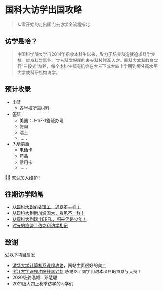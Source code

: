 # 国科大访学出国攻略

> 从零开始的走出国门去访学全流程指北

## 访学是啥？

> 中国科学院大学自2014年招收本科生以来，致力于培养和造就追求科学梦想、献身科学事业、立志科学报国的未来科技领军人才。国科大本科教育实行“三段式”培养，每个本科生都有机会在大三下或大四上学期到境外高水平大学或科研机构访学。

## 预计收录
- 申请
  - 各学校所需材料
- 签证
  - 美国：J-1/F-1签证办理
  - 德国
  - 瑞士
  - ……
- 入境前后
  - 电话卡
  - 药品
  - 信用卡
  - ……

👏🏻 欢迎加入维护！

## 往期访学随笔
- [从国科大到麻省理工，遇见不一样！](https://mp.weixin.qq.com/s/ntszRHyVS4DRCZjL1v25cw)
- [从国科大到新加坡国大，看见不一样！](https://mp.weixin.qq.com/s/Di_byLGy1_zRmjGc7L8SLg)
- [从国科大到瑞士EPFL，归来仍是少年！](https://mp.weixin.qq.com/s/Mck4IBbWR0PxJLxI9GtmZA)
- [时光的痕迹：伯克利访学札记](https://bkjy.ucas.ac.cn/index.php/fxjl/ucaser/7008-2024-01-24-02-04-15)

## 致谢
受以下项目启发
- [清华大学计算机系课程攻略](https://github.com/PKUanonym/REKCARC-TSC-UHT)，网站主页很好的美工
- [浙江大学课程攻略共享计划](https://github.com/QSCTech/zju-icicles)
感谢以下同学们对本项目的贡献与支持！
- 2020级姜泓旭、邓慧聪
- 2021级大四上秋季访学的同学们
